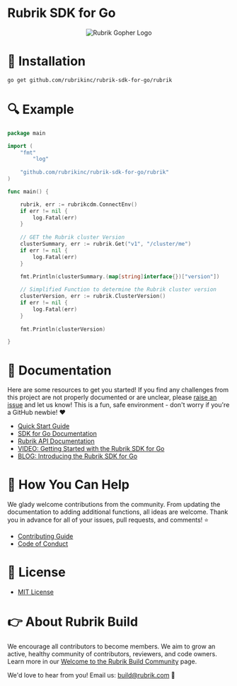 # Rubrik SDK for Go

<p></p>
<p align="center">
  <img src="https://user-images.githubusercontent.com/8610203/48332236-55506f00-e610-11e8-9a60-594de963a1ee.png" alt="Rubrik Gopher Logo"/>
</p>

# :hammer: Installation

```go get github.com/rubrikinc/rubrik-sdk-for-go/rubrik```

# :mag: Example

```go
package main

import (
	"fmt"
        "log"
	
	"github.com/rubrikinc/rubrik-sdk-for-go/rubrik"
)

func main() {

	rubrik, err := rubrikcdm.ConnectEnv()
	if err != nil {
		log.Fatal(err)
	}
	
	// GET the Rubrik cluster Version
	clusterSummary, err := rubrik.Get("v1", "/cluster/me")
	if err != nil {
		log.Fatal(err)
	}
	
	fmt.Println(clusterSummary.(map[string]interface{})["version"])

	// Simplified Function to determine the Rubrik cluster version
	clusterVersion, err := rubrik.ClusterVersion()
	if err != nil {
		log.Fatal(err)
	}
	
	fmt.Println(clusterVersion)

}
```

# :blue_book: Documentation

Here are some resources to get you started! If you find any challenges from this project are not properly documented or are unclear, please [raise an issue](https://github.com/rubrikinc/rubrik-sdk-for-go/issues/new/choose) and let us know! This is a fun, safe environment - don't worry if you're a GitHub newbie! :heart:

* [Quick Start Guide](https://github.com/rubrikinc/rubrik-sdk-for-go/blob/master/docs/quick-start.md)
* [SDK for Go Documentation](https://godoc.org/github.com/rubrikinc/rubrik-sdk-for-go/rubrikcdm)
* [Rubrik API Documentation](https://github.com/rubrikinc/api-documentation)
* [VIDEO: Getting Started with the Rubrik SDK for Go](https://youtu.be/xklHJe0u-ZY)
* [BLOG: Introducing the Rubrik SDK for Go](https://www.rubrik.com/blog/rubrik-google-go-sdk/)

# :muscle: How You Can Help

We glady welcome contributions from the community. From updating the documentation to adding additional functions, all ideas are welcome. Thank you in advance for all of your issues, pull requests, and comments! :star:

* [Contributing Guide](CONTRIBUTING.md)
* [Code of Conduct](CODE_OF_CONDUCT.md)

# :pushpin: License

* [MIT License](LICENSE)

# :point_right: About Rubrik Build

We encourage all contributors to become members. We aim to grow an active, healthy community of contributors, reviewers, and code owners. Learn more in our [Welcome to the Rubrik Build Community](https://github.com/rubrikinc/welcome-to-rubrik-build) page.

We'd  love to hear from you! Email us: build@rubrik.com :love_letter:
